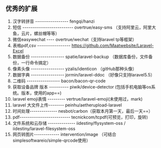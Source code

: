 ## 优秀的扩展

1. 汉字转拼音 -----------------  fengqi/hanzi
2. 短信 -------------------------- overtrue/easy-sms （支持阿里云，阿里大鱼，云片，螺丝帽等等）
3. 微信easywechat   ----     overtrue/wechat（支持laravel tp等框架）
4. 表格pdf,csv -----------------  https://github.com/Maatwebsite/Laravel-Excel
5. 数据备份  -----------------   spatie/laravel-backup （数据库备份，文件备份，一行命令搞定）
6. 像素头像    -----------------  yzalis/identicon （gitHub那种头像）
7. 数据字典    -----------------  jormin/laravel-ddoc （好像只支持laravel5.5）
8. 二维码     -----------------   bacon/bacon-qr-code
9. 获取设备品牌 版本  ---------- piwik/device-detector (包括手机电脑等os系统。版本，使用的app==)
10. laravel emoji表情 --------- vertrue/laravel-emoji(未使用过，mark)
11. laravel 大文件上传--------  peinhu/aetherupload-laravel
12. 时间处理-------------- nesbot/carbon（获取本月第一天，最后一天==）
13. pdf--------------------------   tecnickcom/tcpdf(可预览，打印，旋转)
14. 文件系统和云存储  --------------  iidestiny/flysystem-oss / iidestiny/laravel-filesystem-oss
15. 网页转图片-------------  intervention/image （可结合simplesoftwareio/simple-qrcode使用）

